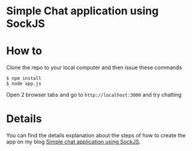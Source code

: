 # Simple Chat application using SockJS

# How to

Clone the repo to your local computer and then issue these commands

```console
$ npm install
$ node app.js
```

Open 2 browser tabs and go to `http://localhost:3000` and try chatting

# Details

You can find the details explanation about the steps of how to create the app on
my blog
[Simple chat application using SockJS](http://truongtx.me/2014/06/07/simple-chat-application-using-sockjs/).

